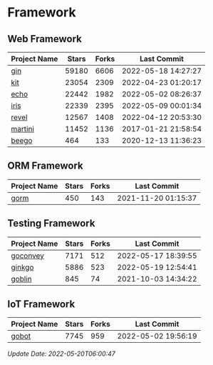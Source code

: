 # Framework

## Web Framework
| Project Name | Stars | Forks | Last Commit |
| ------------ | ----- | ----- | ----------- |
| [gin](https://github.com/gin-gonic/gin) | 59180 | 6606 | 2022-05-18 14:27:27 |
| [kit](https://github.com/go-kit/kit) | 23054 | 2309 | 2022-04-23 01:20:17 |
| [echo](https://github.com/labstack/echo) | 22442 | 1982 | 2022-05-02 08:26:37 |
| [iris](https://github.com/kataras/iris) | 22339 | 2395 | 2022-05-09 00:01:34 |
| [revel](https://github.com/revel/revel) | 12567 | 1408 | 2022-04-12 20:53:30 |
| [martini](https://github.com/go-martini/martini) | 11452 | 1136 | 2017-01-21 21:58:54 |
| [beego](https://github.com/astaxie/beego) | 464 | 133 | 2020-12-13 11:36:23 |

## ORM Framework
| Project Name | Stars | Forks | Last Commit |
| ------------ | ----- | ----- | ----------- |
| [gorm](https://github.com/jinzhu/gorm) | 450 | 143 | 2021-11-20 01:15:37 |

## Testing Framework
| Project Name | Stars | Forks | Last Commit |
| ------------ | ----- | ----- | ----------- |
| [goconvey](https://github.com/smartystreets/goconvey) | 7171 | 512 | 2022-05-17 18:39:55 |
| [ginkgo](https://github.com/onsi/ginkgo) | 5886 | 523 | 2022-05-19 12:54:41 |
| [goblin](https://github.com/franela/goblin) | 845 | 74 | 2021-10-03 14:34:22 |

## IoT Framework
| Project Name | Stars | Forks | Last Commit |
| ------------ | ----- | ----- | ----------- |
| [gobot](https://github.com/hybridgroup/gobot) | 7745 | 959 | 2022-05-02 19:56:19 |

*Update Date: 2022-05-20T06:00:47*